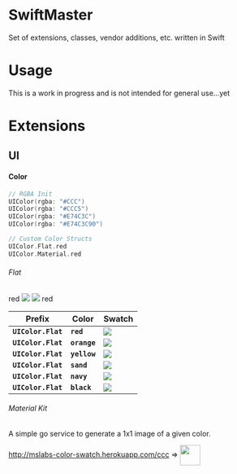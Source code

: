 # SwiftMaster

Set of extensions, classes, vendor additions, etc. written in Swift 

# Usage

This is a work in progress and is not intended for general use...yet

# Extensions #

## UI ##

#### Color ####

``` swift
// RGBA Init
UIColor(rgba: "#CCC")
UIColor(rgba: "#CCC5")
UIColor(rgba: "#E74C3C")
UIColor(rgba: "#E74C3C90")

// Custom Color Structs
UIColor.Flat.red
UIColor.Material.red
```

###### Flat ######

red  <img src="http://placehold.it/25/E74C3C/E74C3C"/>
<img src="http://placehold.it/25/E74C3C/E74C3C"/> red  

Prefix | Color | Swatch
------ | ----- | ------
**`UIColor.Flat`** | **`red`** | <img src="http://placehold.it/25/E74C3C/E74C3C"/>
**`UIColor.Flat`** | **`orange`** | <img src="http://placehold.it/25/E67E21/E67E21"/>
**`UIColor.Flat`** | **`yellow`** | <img src="http://placehold.it/25/D35400/D35400"/>
**`UIColor.Flat`** | **`sand`** | <img src="http://placehold.it/25/F0DEB4/F0DEB4"/>
**`UIColor.Flat`** | **`navy`** | <img src="http://placehold.it/25/34495E/34495E"/>
**`UIColor.Flat`** | **`black`** | <img src="http://placehold.it/25/2B2B2B/2B2B2B"/>

###### Material Kit ######

A simple go service to generate a 1x1 image of a given color.

http://mslabs-color-swatch.herokuapp.com/ccc => <img src="http://mslabs-color-swatch.herokuapp.com/fea" width=40 height=40 style="vertical-align: middle"/>